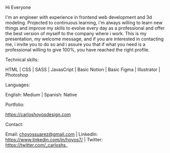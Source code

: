 Hi Everyone

I'm an engineer with experience in frontend web development and 3d modeling.
Projected to continuous learning, i'm always willing to learn new things and 
improve my skills to evolve every day as a professional and offer the best 
version of myself to the company where i work. This is my presentation, my 
welcome message, and if you are interested in contacting me, i invite you to 
do so and i assure you that if what you need is a professional willing to give 
100%, you have reached the right profile.

Technical skills:

HTML | CSS | SASS | JavasCript | Basic Notion | Basic Figma | Illustrator | Photoshop

Languages:

English: Medium | Spanish: Native

Portfolio:

https://carloshoyosdesign.com

Contact:

Email: choyossuarez@gmail.com | LinkedIn: https://www.linkedin.com/in/hoyos7/ | Twitter: https://twitter.com/_carloshs_
